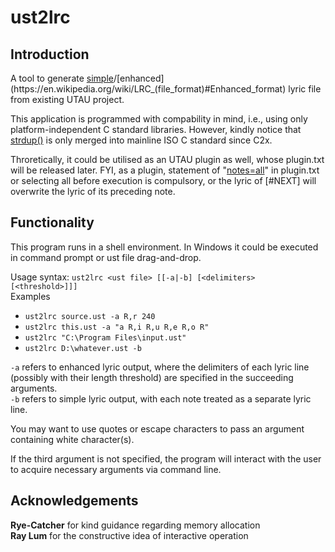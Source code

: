 # ust2lrc
## Introduction
A tool to generate [simple](https://en.wikipedia.org/wiki/LRC_(file_format)#Simple_format)/[enhanced](https://en.wikipedia.org/wiki/LRC_(file_format)#Enhanced_format) lyric file from existing UTAU project.

This application is programmed with compability in mind, i.e., using only platform-independent C standard libraries. However, kindly notice that [strdup\(\)](https://en.cppreference.com/w/c/experimental/dynamic/strdup) is only merged into mainline ISO C standard since C2x.

Throretically, it could be utilised as an UTAU plugin as well, whose plugin.txt will be released later. FYI, as a plugin, statement of "[notes=all](https://w.atwiki.jp/utaou/pages/64.html#id_0439d63b)" in plugin.txt or selecting all before execution is compulsory, or the lyric of \[\#NEXT\] will overwrite the lyric of its preceding note.
## Functionality
This program runs in a shell environment. In Windows it could be executed in command prompt or ust file drag-and-drop.

Usage syntax: `ust2lrc <ust file> [[-a|-b] [<delimiters> [<threshold>]]]`<br />
Examples
- `ust2lrc source.ust -a R,r 240`<br />
- `ust2lrc this.ust -a "a R,i R,u R,e R,o R"`<br />
- `ust2lrc "C:\Program Files\input.ust"`<br />
- `ust2lrc D:\whatever.ust -b`

`-a` refers to enhanced lyric output, where the delimiters of each lyric line (possibly with their length threshold) are specified in the succeeding arguments.<br />
`-b` refers to simple lyric output, with each note treated as a separate lyric line.

You may want to use quotes or escape characters to pass an argument containing white character\(s\).

If the third argument is not specified, the program will interact with the user to acquire necessary arguments via command line.
## Acknowledgements
**Rye-Catcher** for kind guidance regarding memory allocation<br />
**Ray Lum** for the constructive idea of interactive operation
